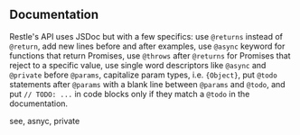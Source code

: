 ## Documentation

Restle's API uses JSDoc but with a few specifics: use `@returns` instead of `@return`,
add new lines before and after examples, use `@async` keyword for functions that return
Promises, use `@throws` after `@returns` for Promises that reject to a specific value,
use single word descriptors like `@async` and `@private` before `@params`,
capitalize param types, i.e. `{Object}`, put `@todo` statements after `@params`
with a blank line between `@params` and `@todo`, and put `// TODO: ...` in
code blocks only if they match a `@todo` in the documentation.

see, asnyc, private
